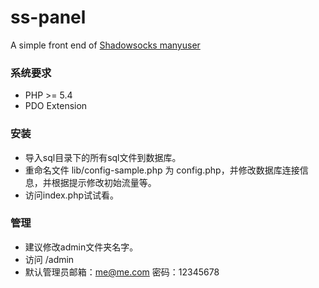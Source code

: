 ss-panel
========

A simple front end of [Shadowsocks manyuser](https://github.com/mengskysama/shadowsocks/tree/manyuser
)  
 
### 系统要求
* PHP >= 5.4
* PDO Extension

### 安装
* 导入sql目录下的所有sql文件到数据库。
* 重命名文件 lib/config-sample.php 为 config.php，并修改数据库连接信息，并根据提示修改初始流量等。
* 访问index.php试试看。
 
 

### 管理
* 建议修改admin文件夹名字。
* 访问 /admin
* 默认管理员邮箱：me@me.com 密码：12345678

